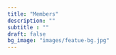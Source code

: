 ```yaml
---
title: "Members"
description: ""
subtitle : ""
draft: false
bg_image: "images/featue-bg.jpg"
---
```

